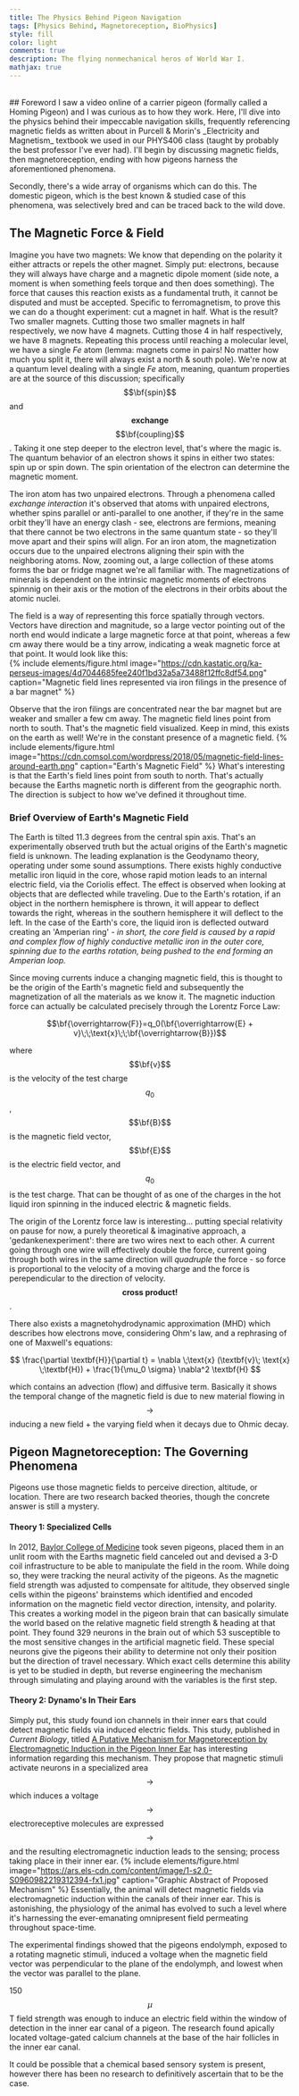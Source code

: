 ```yaml
---
title: The Physics Behind Pigeon Navigation
tags: [Physics Behind, Magnetoreception, BioPhysics]
style: fill
color: light
comments: true
description: The flying nonmechanical heros of World War I.
mathjax: true
---
```

<br>
## Foreword
I saw a video online of a carrier pigeon (formally called a Homing Pigeon) and I was curious as to how they work. Here, I'll dive into the physics behind their impeccable navigation skills, frequently referencing magnetic fields as written about in Purcell & Morin's _Electricity and Magnetism_ textbook we used in our PHYS406 class (taught by probably the best professor I've ever had). I'll begin by discussing magnetic fields, then magnetoreception, ending with how pigeons harness the aforementioned phenomena.

Secondly, there's a wide array of organisms which can do this. The domestic pigeon, which is the best known & studied case of this phenomena, was selectively bred and can be traced back to the wild dove.  

## The Magnetic Force & Field
Imagine you have two magnets: We know that depending on the polarity it either attracts or repels the other magnet. Simply put: electrons, because they will always have charge and a magnetic dipole moment (side note, a moment is when something feels torque and then does something). The force that causes this reaction exists as a fundamental truth, it cannot be disputed and must be accepted. Specific to ferromagnetism, to prove this we can do a thought experiment: cut a magnet in half. What is the result? Two smaller magnets. Cutting those two smaller magnets in half respectively, we now have 4 magnets. Cutting those 4 in half respectively, we have 8 magnets. Repeating this process until reaching a molecular level, we have a single _Fe_ atom (lemma: magnets come in pairs! No matter how much you split it, there will always exist a north & south pole). We're now at a quantum level dealing with a single _Fe_ atom, meaning, quantum properties are at the source of this discussion; specifically $$\bf{spin}$$ and  $$\textbf{exchange}$$ $$\bf{coupling}$$. Taking it one step deeper to the electron level, that's where the magic is. The quantum behavior of an electron shows it spins in either two states: spin up or spin down. The spin orientation of the electron can determine the magnetic moment.

The iron atom has two unpaired electrons. Through a phenomena called _exchange interaction_ it's observed that atoms with unpaired electrons, whether spins parallel or anti-parallel to one another, if they're in the same orbit they'll have an energy clash - see, electrons are fermions, meaning that there cannot be two electrons in the same quantum state - so they'll move apart and their spins will align. For an iron atom, the magnetization occurs due to the unpaired electrons aligning their spin with the neighboring atoms. Now, zooming out, a large collection of these atoms forms the bar or fridge magnet we're all familiar with. The magnetizations of minerals is dependent on the intrinsic magnetic moments of electrons spinnnig on their axis or the motion of the electrons in their orbits about the atomic nuclei.  

The field is a way of representing this force spatially through vectors. Vectors have direction and magnitude, so a large vector pointing out of the north end would indicate a large magnetic force at that point, whereas a few cm away there would be a tiny arrow, indicating a weak magnetic force at that point. It would look like this:  
{% include elements/figure.html image="https://cdn.kastatic.org/ka-perseus-images/4d7044685fee240f1bd32a5a73488f12ffc8df54.png" caption="Magnetic field lines represented via iron filings in the presence of a bar magnet" %}

Observe that the iron filings are concentrated near the bar magnet but are weaker and smaller a few cm away. The magnetic field lines point from north to south. That's the magnetic field visualized. Keep in mind, this exists on the earth as well! We're in the constant presence of a magnetic field.
{% include elements/figure.html image="https://cdn.comsol.com/wordpress/2018/05/magnetic-field-lines-around-earth.png" caption="Earth's Magnetic Field" %}
What's interesting is that the Earth's field lines point from south to north. That's actually because the Earths magnetic north is different from the geographic north. The direction is subject to how we've defined it throughout time.

### Brief Overview of Earth's Magnetic Field
The Earth is tilted 11.3 degrees from the central spin axis. That's an experimentally observed truth but the actual origins of the Earth's magnetic field is unknown. The leading explanation is the Geodynamo theory, operating under some sound assumptions. There exists highly conductive metallic iron liquid in the core, whose rapid motion leads to an internal electric field, via the Coriolis effect. The effect is observed when looking at objects that are deflected while traveling. Due to the Earth's rotation, if an object in the northern hemisphere is thrown, it will appear to deflect towards the right, whereas in the southern hemisphere it will deflect to the left. In the case of the Earth's core, the liquid iron is deflected outward creating an 'Amperian ring' - _in short, the core field is caused by a rapid and complex flow of highly conductive metallic iron in the outer core, spinning due to the earths rotation, being pushed to the end forming an Amperian loop._

Since moving currents induce a changing magnetic field, this is thought to be the origin of the Earth's magnetic field and subsequently the magnetization of all the materials as we know it. The magnetic induction force can actually be calculated precisely through the Lorentz Force Law:

$$\bf{\overrightarrow{F}}=q_0(\bf{\overrightarrow{E} + v}\;\;\text{x}\;\;\bf{\overrightarrow{B}})$$

where $$\bf{v}$$ is the velocity of the test charge $$q_0$$, $$\bf{B}$$ is the magnetic field vector, $$\bf{E}$$ is the electric field vector, and $$q_0$$ is the test charge. That can be thought of as one of the charges in the hot liquid iron spinning in the induced electric & magnetic fields.

The origin of the Lorentz force law is interesting... putting special relativity on pause for now, a purely theoretical & imaginative approach, a 'gedankenexperiment': there are two wires next to each other. A current going through one wire will effectively double the force, current going through both wires in the same direction will _quadruple_ the force - so force is proportional to the velocity of a moving charge and the force is perependicular to the direction of velocity. $$\textbf{cross product!}$$.

There also exists a magnetohydrodynamic approximation (MHD) which describes how electrons move, considering Ohm's law, and a rephrasing of one of Maxwell's equations:

$$ \frac{\partial \textbf{H}}{\partial t} = \nabla \;\text{x} (\textbf{v}\; \text{x} \;\textbf{H}) + \frac{1}{\mu_0 \sigma} \nabla^2 \textbf{H} $$

which contains an advection (flow) and diffusive term. Basically it shows the temporal change of the magnetic field is due to new material flowing in $$\to$$ inducing a new field + the varying field when it decays due to Ohmic decay.

## Pigeon Magnetoreception: The Governing Phenomena
Pigeons use those magnetic fields to perceive direction, altitude, or location. There are two research backed theories, though the concrete answer is still a mystery.
#### Theory 1: Specialized Cells
In 2012, [Baylor College of Medicine](https://phys.org/news/2012-04-pigeons.html) took seven pigeons, placed them in an unlit room with the Earths magnetic field canceled out and devised a 3-D coil infrastructure to be able to manipulate the field in the room. While doing so, they  were tracking the neural activity of the pigeons. As the magnetic field strength was adjusted to compensate for altitude, they observed single cells within the pigeons' brainstems which identified and encoded information on the magnetic field vector direction, intensity, and polarity. This creates a working model in the pigeon brain that can basically simulate the world based on the relative magnetic field strength & heading at that point. They found 329 neurons in the brain out of which 53 susceptible to the most sensitive changes in the artificial magnetic field. These special neurons give the pigeons their ability to determine not only their position but the direction of travel necessary. Which exact cells determine this ability is yet to be studied in depth, but reverse engineering the mechanism through simulating and playing around with the variables is the first step.
#### Theory 2: Dynamo's In Their Ears
Simply put, this study found ion channels in their inner ears that could detect magnetic fields via induced electric fields. This study, published in _Current Biology_, titled [A Putative Mechanism for Magnetoreception by Electromagnetic Induction in the Pigeon Inner Ear](https://www.sciencedirect.com/science/article/pii/S0960982219312394) has interesting information regarding this mechanism. They propose that magnetic stimuli activate neurons in a specialized area $$\to$$ which induces a voltage $$\to$$ electroreceptive molecules are expressed $$\to$$ and the resulting electromagnetic induction leads to the sensing; process taking place in their inner ear.
{% include elements/figure.html image="https://ars.els-cdn.com/content/image/1-s2.0-S0960982219312394-fx1.jpg" caption="Graphic Abstract of Proposed Mechanism" %}
Essentially, the animal will detect magnetic fields via electromagnetic induction within the canals of their inner ear. This is astonishing, the physiology of the animal has evolved to such a level where it's harnessing the ever-emanating omnipresent field permeating throughout space-time.

The experimental findings showed that the pigeons endolymph, exposed to a rotating magnetic stimuli, induced a voltage when the magnetic field vector was perpendicular to the plane of the endolymph, and lowest when the vector was parallel to the plane.

150 $$\mu$$T field strength was enough to induce an electric field within the window of detection in the inner ear canal of a pigeon. The research found apically located voltage-gated calcium channels at the base of the hair follicles in the inner ear canal.

It could be possible that a chemical based sensory system is present, however there has been no research to definitively ascertain that to be the case.
